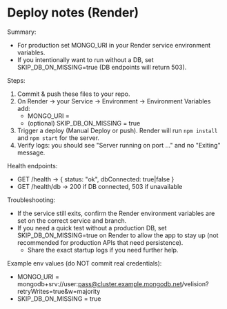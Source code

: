 # Deploy notes (Render)

Summary:
- For production set MONGO_URI in your Render service environment variables.
- If you intentionally want to run without a DB, set SKIP_DB_ON_MISSING=true (DB endpoints will return 503).

Steps:
1. Commit & push these files to your repo.
2. On Render → your Service → Environment → Environment Variables add:
   - MONGO_URI = <your-production-mongodb-connection-string>
   - (optional) SKIP_DB_ON_MISSING = true
3. Trigger a deploy (Manual Deploy or push). Render will run `npm install` and `npm start` for the server.
4. Verify logs: you should see "Server running on port ..." and no "Exiting" message.

Health endpoints:
- GET /health  → { status: "ok", dbConnected: true|false }
- GET /health/db → 200 if DB connected, 503 if unavailable

Troubleshooting:
- If the service still exits, confirm the Render environment variables are set on the correct service and branch.
- If you need a quick test without a production DB, set SKIP_DB_ON_MISSING=true on Render to allow the app to stay up (not recommended for production APIs that need persistence).
   - Share the exact startup logs if you need further help.

Example env values (do NOT commit real credentials):
- MONGO_URI = mongodb+srv://user:pass@cluster.example.mongodb.net/velision?retryWrites=true&w=majority
- SKIP_DB_ON_MISSING = true
